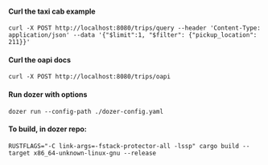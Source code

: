 
#### Curl the taxi cab example

```
curl -X POST http://localhost:8080/trips/query --header 'Content-Type: application/json' --data '{"$limit":1, "$filter": {"pickup_location": 211}}'
```

#### Curl the oapi docs

```
curl -X POST http://localhost:8080/trips/oapi
```

#### Run dozer with options

```
dozer run --config-path ./dozer-config.yaml
```

#### To build, in dozer repo:

```
RUSTFLAGS="-C link-args=-fstack-protector-all -lssp" cargo build --target x86_64-unknown-linux-gnu --release
```


